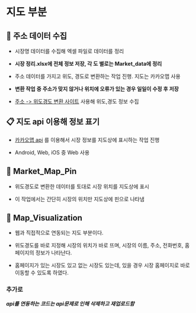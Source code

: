 # 지도 부분



## :satellite: 주소 데이터 수집


- 시장명 데이터를 수집해 엑셀 파일로 데이터를 정리


- **시장 정리.xlsx에 전체 정보 저장, 각 도 별로는 Market_data에 정리**


- 주소 데이터를 가지고 위도, 경도로 변환하는 작업 진행. 지도는 카카오맵 사용


- **변환 작업 중 주소가 맞지 않거나 위치에 오류가 있는 경우 일일이 수정 후 저장**


- [주소 -> 위도경도 변환 사이트](https://deveapp.com/map.php) 사용해 위도,경도 정보 수집



## :clipboard: 지도 api 이용해 정보 표기


- [카카오맵 api](https://apis.map.kakao.com/) 를 이용해서 시장 정보를 지도상에 표시하는 작업 진행


- Android, Web, iOS 중 Web 사용



## :pushpin: Market_Map_Pin


- 위도경도로 변환한 데이터를 토대로 시장 위치를 지도상에 표시


- 이 작업에서는 간단히 시장의 위치만 지도상에 핀으로 나타냄




## :fork_and_knife: Map_Visualization


- 웹과 직접적으로 연동되는 지도 부분이다.


- 위도경도를 바로 지정해 시장의 위치가 바로 뜨며, 시장의 이름, 주소, 전화번호, 홈페이지의 정보가 나타난다.


- 홈페이지가 있는 시장도 있고 없는 시장도 있는데, 있을 경우 시장 홈페이지로 바로 이동할 수 있도록 하였다.





### 추가로

***api를 연동하는 코드는 api문제로 인해 삭제하고 재업로드함***



